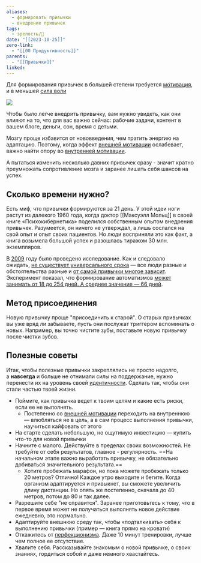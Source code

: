 ```yaml
---
aliases:
  - формировать привычки
  - внедрение привычек
tags:
  - зрелость/🌱
date: "[[2023-10-25]]"
zero-link:
  - "[[00 Продуктивность]]"
parents:
  - "[[Привычки]]"
linked:
---
```

Для формирования привычек в большей степени требуется [мотивация](Мотивация.md), и в меньшей [сила воли](Сила%20воли.md)

![](Мозг.md#^76f241)

Чтобы было легче внедрить привычку, вам нужно увидеть, как они влияют на то, что для вас важно сейчас: рабочие задачи, контент в вашем блоге, деньги, сон, время с детьми.

Мозгу проще избавится от нововведения, чем тратить энергию на адаптацию. Поэтому, когда эффект [внешней мотивации](Внешняя%20мотивация.md) ослабевает, важно найти опору во [внутренней мотивации](Внутренняя%20мотивация.md).

А пытаться изменить несколько давних привычек сразу - значит кратно преумножать сопротивление мозга и заранее лишать себя шансов на успех.
## Сколько времени нужно?
Есть миф, что привычки формируются за 21 день. У этой идеи ноги растут из далекого 1960 года, когда доктор [[Максуэлл Мольц]] в своей книге «Психокибернетика» поделился собственным опытом внедрения привычек. Разумеется, он ничего не утверждал, а лишь сослался на свой опыт и опыт своих пациентов. Но люди восприняли это как факт, а книга возымела большой успех и разошлась тиражом 30 млн. экземпляров.

В [2009](2009.md) году было проведено исследование. Как и следовало ожидать, [не существует универсального срока](https://centrespringmd.com/docs/How%20Habits%20are%20Formed.pdf) — все люди разные и обстоятельства разные и [от самой привычки многое зависит](https://centrespringmd.com/docs/How%20Habits%20are%20Formed.pdf). Эксперимент показал, что формирование автоматизмов [может занимать от 18 до 254 дней. А среднее значение — 66 дней](https://centrespringmd.com/docs/How%20Habits%20are%20Formed.pdf).

## Метод присоединения
Новую привычку проще "присоединить к старой". О старых привычках вы уже вряд ли забываете, пусть они послужат триггером вспоминать о новых. Например, вы точно чистите зубы, поставьте новую привычку после чистки зубов.

## Полезные советы
Итак, чтобы полезные привычки закреплялись не просто надолго, а **навсегда** и больше не отнимали силы на поддержание, нужно перенести их на уровень своей [идентичности](knowledge/human/Идентичность.md). Сделать так, чтобы они стали частью твоей жизни.

- Поймите, как привычка ведет к твоим целям и какие есть риски, если ее не выполнять.
	- Постепенно со [внешней мотивации](knowledge/productivity/other/Внешняя%20мотивация.md) переходить на внутреннюю — влюбляться не в цель, а в сам процесс выполнения привычки, научиться кайфовать от этого
- На старте сделать небольшую, но ощутимую инвестицию — купить что-то для новой привычки
- Начните с малого. Действуйте в пределах своих возможностей. Не требуйте от себя результатов, главное - регулярность.  ==На начальном этапе важно выработать привычку, не обязательно добиваться значительного результата.==
	- Хотите пробежать марафон, но пока можете пробежать только 20 метров? Отлично! Каждое утро выходите и бегите. Когда организм адаптируется и привыкнет, вы сможете увеличить длину дистанции. Но опять же постепенно, сначала до 40 метров, потом до 80 и так далее.
- Разрешите себе "не справится". Заранее приготовьтесь к тому, что в первое время может не получаться выполнять новое действие ежедневно, это нормально.
- Адаптируйте внешнюю среду так, чтобы «подталкивать» себя к выполнению привычки (пример — книга прямо на кровати)
- Откажитесь от [перфекционизма](Перфекционизм.md). Даже 10 минут тренировки, лучше чем полное ее отсутствие.
- Хвалите себя. Рассказывайте знакомым о новой привычке, о своих знаниях, гордиться собой и даже немного хвастайтесь.